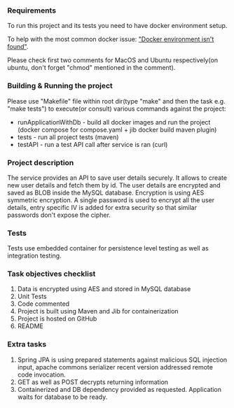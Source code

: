 ### Requirements
To run this project and its tests you need to have docker environment setup.

To help with the most common docker issue: ["Docker environment isn't found"](https://stackoverflow.com/questions/61108655/test-container-test-cases-are-failing-due-to-could-not-find-a-valid-docker-envi).

Please check first two comments for MacOS and Ubuntu respectively(on ubuntu, don't forget "chmod" mentioned in the comment).

### Building & Running the project
Please use "Makefile" file within root dir(type "make" and then the task e.g. "make tests") to execute(or consult) various commands against the project:
* runApplicationWithDb - build all docker images and run the project (docker compose for compose.yaml + jib docker build maven plugin)
* tests - run all project tests (maven)
* testAPI - run a test API call after service is ran (curl)

### Project description
The service provides an API to save user details securely. 
It allows to create new user details and fetch them by id. 
The user details are encrypted and saved as BLOB inside the MySQL database. 
Encryption is using AES symmetric encryption. A single password is used to encrypt 
all the user details, entry specific IV is added for extra security so that similar passwords don't 
expose the cipher.

### Tests
Tests use embedded container for persistence level testing as well as integration testing.

### Task objectives checklist
1. Data is encrypted using AES and stored in MySQL database
2. Unit Tests
3. Code commented
4. Project is built using Maven and Jib for containerization
5. Project is hosted on GitHub
6. README

### Extra tasks
1. Spring JPA is using prepared statements against malicious SQL injection input, apache commons serializer recent version addressed remote code invocation.
2. GET as well as POST decrypts returning information
3. Containerized and DB dependency provided as requested. Application waits for database to be ready.
